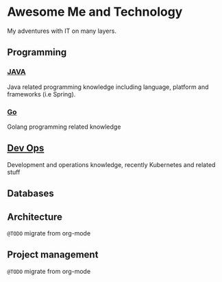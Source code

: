 # Awesome Me and Technology

My adventures with IT on many layers.

## Programming

### [JAVA](programming/java/README.md)
Java related programming knowledge including language, platform and frameworks (i.e Spring).

### [Go](programming/go/README.md)

Golang programming related knowledge

## [Dev Ops](ops/README.md)

Development and operations knowledge, recently Kubernetes and related stuff

## Databases

## Architecture

`@TODO` migrate from org-mode

## Project management

`@TODO` migrate from org-mode
